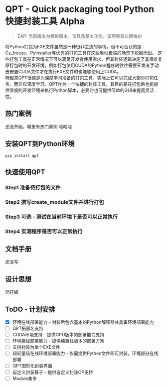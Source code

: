# QPT - Quick packaging tool Python快捷封装工具 Alpha
> EAP: 当前版本为尝鲜版本，仅具备基本功能，该项目将长期维护

将Python打包为EXE文件虽然是一种很非主流的事情，但不可否认的是Cz_freeze、Pyinstaller等优秀的打包工具在这些看似极端的场景下脱颖而出。
这些打包工具在正常情况下可以满足开发者使用需求，但其封装逻辑决定了其很难复原打包时的开发环境，例如打包使用CUDA的Python程序时往往需要开发者手动去安置CUDA文件才在执行EXE文件时也能够使用上CUDA。  
听起来QPT很像是为深度学习准备的打包工具，实际上它可以完成大部分打包任务，而非仅深度学习。QPT作为一个快捷的封装工具，其目的是在打包后也能提供常规的开发环境来执行Python脚本，必要时也可提供简单的GUI来提高灵活性。

## 热门案例
还没开始，哪里有热门案例 哈哈哈

## 安装QPT到Python环境
`pip install qpt`

## 快速使用QPT
### Step1 准备待打包的文件

### Step2 撰写create_module文件并进行打包

### Step3 可选 - 测试在当前环境下是否可以正常执行

### Step4 实测程序是否可以正常执行


## 文档手册
还没写
## 设计思想  
仍在编

## ToDO - 计划安排
- [x] 环境在线部署能力 - 封装后包含基本的Python解释器并具备环境部署能力
- [ ] QPT拓展名支持
- [ ] CUDA环境支持 - 提供GPU版本的部署能力支持
- [ ] 环境离线部署能力 - 提供纯离线版本的部署方案
- [ ] 支持封装为单个EXE文件
- [ ] 超轻量级在线环境部署能力 - 仅需提供Python文件即可封装，环境部分在线部署
- [ ] QPT图形化封装界面
- [ ] 自定义封装算子 - 提供自定义封装OP支持
- [ ] Module集市
